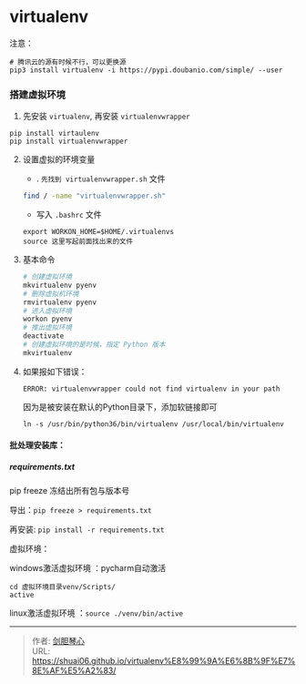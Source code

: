# virtualenv



  
注意：
```
# 腾讯云的源有时候不行，可以更换源
pip3 install virtualenv -i https://pypi.doubanio.com/simple/ --user
```

  
### 搭建虚拟环境
1. 先安装 `virtualenv`, 再安装 `virtualenvwrapper`
```
pip install virtaulenv
pip install virtualenvwrapper
```
2. 设置虚拟的环境变量   
    * . `先找到 virtualenvwrapper.sh` 文件
    ```sh
    find / -name "virtualenvwrapper.sh"
    ```
    *  写入 `.bashrc` 文件
    ```
    export WORKON_HOME=$HOME/.virtualenvs  
    source 这里写起前面找出来的文件
    ```

3. 基本命令
    ```sh
    # 创建虚拟环境
    mkvirtualenv pyenv
    # 删除虚拟机环境
    rmvirtualenv pyenv
    # 进入虚拟环境
    workon pyenv
    # 推出虚拟环境
    deactivate
    # 创建虚拟环境的是时候，指定 Python 版本
    mkvirtualenv 
    ```
    
4. 如果报如下错误：
    ```
    ERROR: virtualenvwrapper could not find virtualenv in your path
    ```
    因为是被安装在默认的Python目录下，添加软链接即可
    ```
    ln -s /usr/bin/python36/bin/virtualenv /usr/local/bin/virtualenv
    ```
    
    
    
    
#### 批处理安装库：

##### requirements.txt  

pip freeze 冻结出所有包与版本号

导出：`pip freeze > requirements.txt `  

再安装: `pip install -r requirements.txt`




虚拟环境：

windows激活虚拟环境 ：pycharm自动激活
```
cd 虚拟环境目录venv/Scripts/
active
```

linux激活虚拟环境 ：`source ./venv/bin/active`




---

> 作者: [剑胆琴心](http://shuai06.github.io)  
> URL: https://shuai06.github.io/virtualenv%E8%99%9A%E6%8B%9F%E7%8E%AF%E5%A2%83/  

